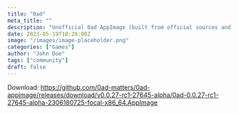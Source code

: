 ```yaml
---
title: "0ad"
meta_title: ""
description: "Unofficial 0ad AppImage (built from official sources and data)"
date: 2023-05-19T18:28:00Z
image: "/images/image-placeholder.png"
categories: ["Games"]
author: "John Doe"
tags: ["community"]
draft: false
---
```


Download: https://github.com/0ad-matters/0ad-appimage/releases/download/v0.0.27-rc1-27645-alpha/0ad-0.0.27-rc1-27645-alpha-2306180725-focal-x86_64.AppImage

